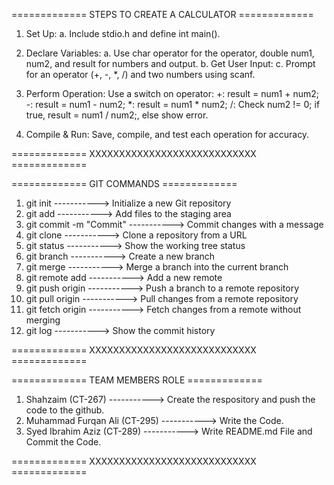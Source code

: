 ============= STEPS TO CREATE A CALCULATOR =============
1. Set Up:
    a. Include stdio.h and define int main().

2. Declare Variables:
    a. Use char operator for the operator, double num1, num2, and result for numbers and output.
    b. Get User Input:
    c. Prompt for an operator (+, -, *, /) and two numbers using scanf.

3. Perform Operation:
    Use a switch on operator:
    +: result = num1 + num2;
    -: result = num1 - num2;
    *: result = num1 * num2;
    /: Check num2 != 0; if true, result = num1 / num2;, else show error.
4. Compile & Run:
    Save, compile, and test each operation for accuracy.

============= XXXXXXXXXXXXXXXXXXXXXXXXXXXX =============


============= GIT COMMANDS =============

1. git init -----------> Initialize a new Git repository
2. git add -----------> Add files to the staging area
3. git commit -m "Commit" -----------> Commit changes with a message
4. git clone -----------> Clone a repository from a URL
5. git status -----------> Show the working tree status
6. git branch -----------> Create a new branch
7. git merge -----------> Merge a branch into the current branch
8. git remote add -----------> Add a new remote
9. git push origin -----------> Push a branch to a remote repository
10. git pull origin -----------> Pull changes from a remote repository
11. git fetch origin -----------> Fetch changes from a remote without merging
12. git log -----------> Show the commit history

============= XXXXXXXXXXXXXXXXXXXXXXXXXXXX =============


============= TEAM MEMBERS ROLE =============

1. Shahzaim (CT-267) -----------> Create the respository and push the code to the github.
2. Muhammad Furqan Ali (CT-295) -----------> Write the Code.
3. Syed Ibrahim Aziz (CT-289) -----------> Write README.md File and Commit the Code.

============= XXXXXXXXXXXXXXXXXXXXXXXXXXXX =============